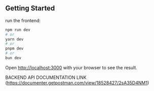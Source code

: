 ## Getting Started

run the frontend:

```bash
npm run dev
# or
yarn dev
# or
pnpm dev
# or
bun dev

```

Open [http://localhost:3000](http://localhost:3000) with your browser to see the result.


BACKEND API DOCUMENTATION LINK (https://documenter.getpostman.com/view/18528427/2sA35D4NM1) 


